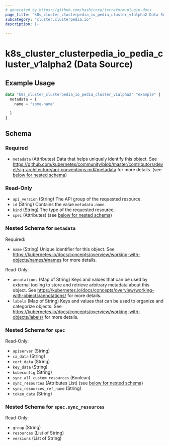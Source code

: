 ```yaml
---
# generated by https://github.com/hashicorp/terraform-plugin-docs
page_title: "k8s_cluster_clusterpedia_io_pedia_cluster_v1alpha2 Data Source - terraform-provider-k8s"
subcategory: "cluster.clusterpedia.io"
description: |-
  
---
```


# k8s_cluster_clusterpedia_io_pedia_cluster_v1alpha2 (Data Source)



## Example Usage

```terraform
data "k8s_cluster_clusterpedia_io_pedia_cluster_v1alpha2" "example" {
  metadata = {
    name = "some-name"

  }
}
```

<!-- schema generated by tfplugindocs -->
## Schema

### Required

- `metadata` (Attributes) Data that helps uniquely identify this object. See https://github.com/kubernetes/community/blob/master/contributors/devel/sig-architecture/api-conventions.md#metadata for more details. (see [below for nested schema](#nestedatt--metadata))

### Read-Only

- `api_version` (String) The API group of the requested resource.
- `id` (String) Contains the value `metadata.name`.
- `kind` (String) The type of the requested resource.
- `spec` (Attributes) (see [below for nested schema](#nestedatt--spec))

<a id="nestedatt--metadata"></a>
### Nested Schema for `metadata`

Required:

- `name` (String) Unique identifier for this object. See https://kubernetes.io/docs/concepts/overview/working-with-objects/names/#names for more details.

Read-Only:

- `annotations` (Map of String) Keys and values that can be used by external tooling to store and retrieve arbitrary metadata about this object. See https://kubernetes.io/docs/concepts/overview/working-with-objects/annotations/ for more details.
- `labels` (Map of String) Keys and values that can be used to organize and categorize objects. See https://kubernetes.io/docs/concepts/overview/working-with-objects/labels/ for more details.


<a id="nestedatt--spec"></a>
### Nested Schema for `spec`

Read-Only:

- `apiserver` (String)
- `ca_data` (String)
- `cert_data` (String)
- `key_data` (String)
- `kubeconfig` (String)
- `sync_all_custom_resources` (Boolean)
- `sync_resources` (Attributes List) (see [below for nested schema](#nestedatt--spec--sync_resources))
- `sync_resources_ref_name` (String)
- `token_data` (String)

<a id="nestedatt--spec--sync_resources"></a>
### Nested Schema for `spec.sync_resources`

Read-Only:

- `group` (String)
- `resources` (List of String)
- `versions` (List of String)
